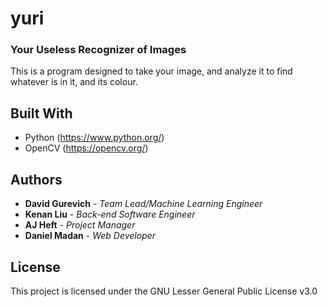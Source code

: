 # yuri
### Your Useless Recognizer of Images

This is a program designed to take your image, and analyze it to find whatever is in it, and its colour.

## Built With

* Python (https://www.python.org/)
* OpenCV (https://opencv.org/)

## Authors

* **David Gurevich** - *Team Lead/Machine Learning Engineer*
* **Kenan Liu** - *Back-end Software Engineer*
* **AJ Heft** - *Project Manager*
* **Daniel Madan** - *Web Developer*

## License

This project is licensed under the GNU Lesser General Public License v3.0
